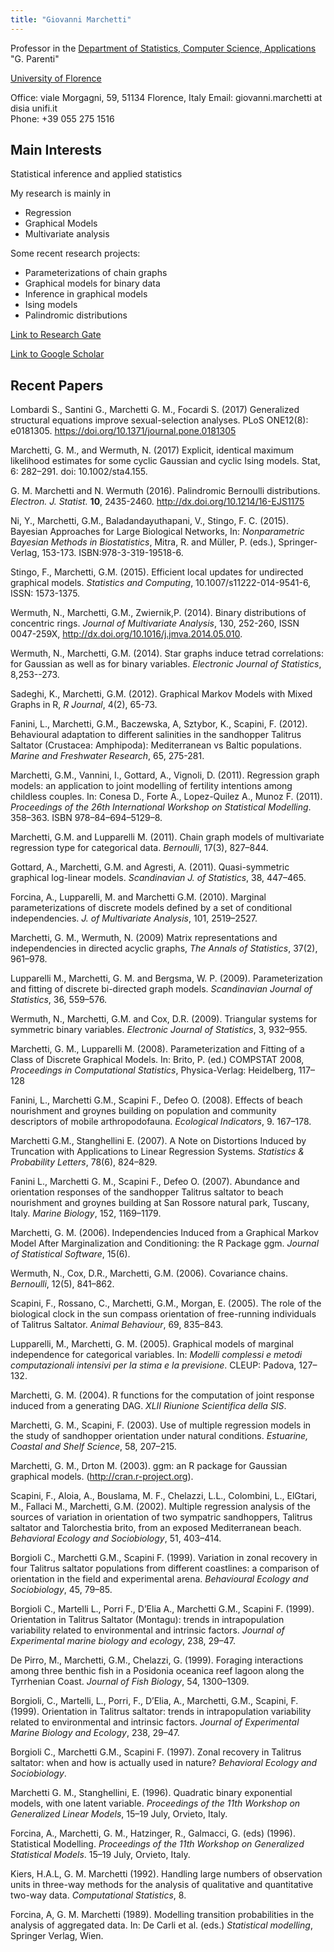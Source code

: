 ```yaml
---
title: "Giovanni Marchetti"
---
```


Professor in the [Department of Statistics, Computer Science, Applications](http://www.disia.unifi.it) "G. Parenti" 

[University of Florence](http://www.unifi.it)

Office:  viale Morgagni, 59, 51134 Florence, Italy 
Email: giovanni.marchetti at disia unifi.it  
Phone: +39 055 275 1516


## Main Interests
Statistical inference and applied statistics

My research is mainly in

   - Regression
   - Graphical Models
   - Multivariate analysis

Some recent research projects: 

   - Parameterizations of chain graphs
   - Graphical models for binary data
   - Inference in graphical models
   - Ising models
   - Palindromic distributions


[Link to Research Gate](https://www.researchgate.net/profile/Giovanni_Marchetti/contributions)

[Link to Google Scholar](http://scholar.google.it/citations?hl=it&user=G1umN28AAAAJ)

## Recent Papers

Lombardi S., Santini G., Marchetti G. M., Focardi S. (2017) Generalized structural equations improve sexual-selection analyses. PLoS ONE12(8): e0181305. https://doi.org/10.1371/journal.pone.0181305

Marchetti, G. M., and Wermuth, N. (2017) Explicit, identical maximum likelihood estimates for some cyclic Gaussian and cyclic Ising models. Stat, 6: 282–291. doi: 10.1002/sta4.155.

G. M. Marchetti and N. Wermuth (2016). Palindromic Bernoulli distributions. *Electron. J. Statist.* **10**,  2435-2460. http://dx.doi.org/10.1214/16-EJS1175

Ni, Y., Marchetti, G.M., Baladandayuthapani, V., Stingo, F. C. (2015). Bayesian Approaches for Large Biological Networks, In: *Nonparametric Bayesian Methods in Biostatistics*, Mitra, R. and Müller, P. (eds.), Springer-Verlag, 153-173. ISBN:978-3-319-19518-6.
  

Stingo, F., Marchetti, G.M. (2015). Efficient local updates for undirected graphical models. *Statistics and Computing*, 10.1007/s11222-014-9541-6, ISSN: 1573-1375.

Wermuth, N., Marchetti, G.M., Zwiernik,P. (2014). Binary distributions of concentric rings. *Journal of Multivariate Analysis*, 130, 252-260, ISSN 0047-259X, http://dx.doi.org/10.1016/j.jmva.2014.05.010.

Wermuth, N., Marchetti, G.M. (2014). Star graphs induce tetrad correlations: for Gaussian as well as for binary variables. *Electronic Journal of Statistics*, 8,253--273.

Sadeghi, K., Marchetti, G.M. (2012). Graphical Markov Models with Mixed Graphs in R, *R Journal*, 4(2), 65-73.

Fanini, L., Marchetti, G.M., Baczewska, A, Sztybor, K., Scapini, F. (2012). Behavioural adaptation to different salinities in the sandhopper Talitrus Saltator (Crustacea: Amphipoda): Mediterranean vs Baltic populations. *Marine and Freshwater Research*, 65, 275-281.

Marchetti, G.M., Vannini, I., Gottard, A., Vignoli, D. (2011). Regression graph models: an application to joint modelling of fertility intentions among childless couples. In: Conesa D., Forte A., Lopez-Quilez A., Munoz F. (2011). *Proceedings of the 26th International Workshop on Statistical Modelling*. 358–363. ISBN 978–84–694–5129–8.

Marchetti, G.M. and Lupparelli M. (2011). Chain graph models of multivariate regression type for categorical data. *Bernoulli*, 17(3), 827–844. 

Gottard, A., Marchetti, G.M. and Agresti, A. (2011). Quasi-symmetric graphical log-linear models. *Scandinavian J. of Statistics*, 38, 447–465. 

Forcina, A., Lupparelli, M. and Marchetti G.M. (2010). Marginal parameterizations of discrete models defined by a set of conditional independencies. *J. of Multivariate Analysis*, 101, 2519–2527. 

Marchetti, G. M., Wermuth, N. (2009) Matrix representations and independencies in directed acyclic graphs, *The Annals of Statistics*, 37(2), 961–978. 

Lupparelli M., Marchetti, G. M. and Bergsma, W. P. (2009). Parameterization and fitting of discrete bi-directed graph models. *Scandinavian Journal of Statistics*, 36, 559–576. 

Wermuth, N., Marchetti, G.M. and Cox, D.R. (2009). Triangular systems for symmetric binary variables. *Electronic Journal of Statistics*, 3, 932–955.

Marchetti, G. M., Lupparelli M. (2008). Parameterization and Fitting of a Class of Discrete Graphical Models. In: Brito, P. (ed.) COMPSTAT 2008, *Proceedings in Computational Statistics*, Physica-Verlag: Heidelberg, 117–128 

Fanini, L., Marchetti G.M., Scapini F., Defeo O. (2008). Effects of beach nourishment and groynes building on population and community descriptors of mobile arthropodofauna. *Ecological Indicators*, 9. 167–178.

Marchetti G.M., Stanghellini E. (2007). A Note on Distortions Induced by Truncation with Applications to Linear Regression Systems. *Statistics & Probability Letters*, 78(6), 824–829.

Fanini L., Marchetti G. M., Scapini F., Defeo O. (2007). Abundance and orientation responses of the sandhopper Talitrus saltator to beach nourishment and groynes building at San Rossore natural park, Tuscany, Italy. *Marine Biology*, 152, 1169–1179.

Marchetti, G. M. (2006). Independencies Induced from a Graphical Markov Model After Marginalization and Conditioning: the R Package ggm. *Journal of Statistical Software*, 15(6). 

Wermuth, N., Cox, D.R., Marchetti, G.M. (2006). Covariance chains. *Bernoulli*, 12(5), 841–862. 

Scapini, F., Rossano, C., Marchetti, G.M., Morgan, E. (2005). The role of the biological clock in the sun compass orientation of free-running individuals of Talitrus Saltator. *Animal Behaviour*, 69, 835–843.

Lupparelli, M., Marchetti, G. M. (2005). Graphical models of marginal independence for categorical variables. In: *Modelli complessi e metodi computazionali intensivi per la stima e la previsione*. CLEUP: Padova, 127–132.

Marchetti, G. M. (2004). R functions for the computation of joint response induced from a generating DAG. *XLII Riunione Scientifica della SIS*.

Marchetti, G. M., Scapini, F. (2003). Use of multiple regression models in the study of sandhopper orientation under natural conditions. *Estuarine, Coastal and Shelf Science*, 58, 207–215.

Marchetti, G. M., Drton M. (2003). ggm: an R package for Gaussian graphical models. (http://cran.r-project.org).

Scapini, F., Aloia, A., Bouslama, M. F., Chelazzi, L.L., Colombini, L., ElGtari, M., Fallaci M., Marchetti, G.M. (2002). Multiple regression analysis of the sources of variation in orientation of two sympatric sandhoppers, Talitrus saltator and Talorchestia brito, from an exposed Mediterranean beach. *Behavioral Ecology and Sociobiology*, 51, 403–414.

Borgioli C., Marchetti G.M., Scapini F. (1999). Variation in zonal recovery in four Talitrus saltator populations from different coastlines: a comparison of orientation in the field and experimental arena. *Behavioural Ecology and Sociobiology*, 45, 79–85.

Borgioli C., Martelli L., Porri F., D’Elia A., Marchetti G.M., Scapini F. (1999). Orientation in Talitrus Saltator (Montagu): trends in intrapopulation variability related to environmental and intrinsic factors. *Journal of Experimental marine biology and ecology*, 238, 29–47.

De Pirro, M., Marchetti, G.M., Chelazzi, G. (1999). Foraging interactions among three benthic fish in a Posidonia oceanica reef lagoon along the Tyrrhenian Coast. *Journal of Fish Biology*, 54, 1300–1309.

Borgioli, C., Martelli, L., Porri, F., D’Elia, A., Marchetti, G.M., Scapini, F. (1999). Orientation in Talitrus saltator: trends in intrapopulation variability related to environmental and intrinsic factors. *Journal of Experimental Marine Biology and Ecology*, 238, 29–47.

Borgioli C., Marchetti G.M., Scapini F. (1997). Zonal recovery in Talitrus saltator: when and how is actually used in nature? *Behavioral Ecology and Sociobiology*.

Marchetti G. M., Stanghellini, E. (1996). Quadratic binary exponential models, with one latent variable. *Proceedings of the 11th Workshop on Generalized Linear Models*, 15–19 July, Orvieto, Italy.

Forcina, A., Marchetti, G. M., Hatzinger, R., Galmacci, G. (eds) (1996). Statistical Modelling. *Proceedings of the 11th Workshop on Generalized Statistical Models*. 15–19 July, Orvieto, Italy.

Kiers, H.A.L, G. M. Marchetti (1992). Handling large numbers of observation units in three-way methods for the analysis of qualitative and quantitative two-way data. *Computational Statistics*, 8.

Forcina, A, G. M. Marchetti (1989). Modelling transition probabilities in the analysis of aggregated data. In: De Carli et al. (eds.) *Statistical modelling*, Springer Verlag, Wien.